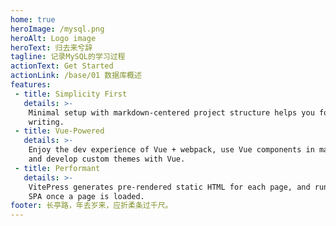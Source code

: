 ```yaml
---
home: true
heroImage: /mysql.png
heroAlt: Logo image
heroText: 归去来兮辞
tagline: 记录MySQL的学习过程
actionText: Get Started
actionLink: /base/01 数据库概述
features:
 - title: Simplicity First
   details: >-
    Minimal setup with markdown-centered project structure helps you focus on
    writing.
 - title: Vue-Powered
   details: >-
    Enjoy the dev experience of Vue + webpack, use Vue components in markdown,
    and develop custom themes with Vue.
 - title: Performant
   details: >-
    VitePress generates pre-rendered static HTML for each page, and runs as an
    SPA once a page is loaded.
footer: 长亭路，年去岁来，应折柔条过千尺。
---
```

